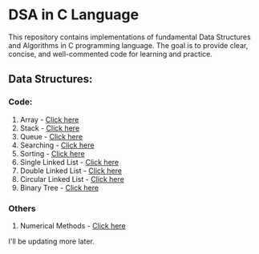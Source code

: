 # DSA in C Language
This repository contains implementations of fundamental Data Structures and Algorithms in C programming language. The goal is to provide clear, concise, and well-commented code for learning and practice.

## Data Structures:
### Code:
1. Array - [Click here](https://github.com/SaumyaSarkhel/C-DSA/tree/main/Array%20Operation)
2. Stack - [Click here](https://github.com/SaumyaSarkhel/C-DSA/tree/main/Stack)
3. Queue - [Click here](https://github.com/SaumyaSarkhel/C-DSA/tree/main/Queue)
4. Searching - [Click here](https://github.com/SaumyaSarkhel/C-DSA/tree/main/Searching)
5. Sorting - [Click here](https://github.com/SaumyaSarkhel/C-DSA/tree/main/Sorting)
6. Single Linked List - [Click here](https://github.com/SaumyaSarkhel/C-DSA/tree/main/Single%20Linked%20list)
7. Double Linked List - [Click here](https://github.com/SaumyaSarkhel/C-DSA/tree/main/Double%20Linked%20list)
8. Circular Linked List - [Click here](https://github.com/SaumyaSarkhel/C-DSA/tree/main/Circular%20Linked%20list)
9. Binary Tree - [Click here](https://github.com/Saumya-sarkhel/C-DSA/tree/main/Binary%20Tree)
    
### Others
1. Numerical Methods - [Click here](https://github.com/Saumya-sarkhel/C-DSA/tree/main/Numerical%20Methods)

I'll be updating more later.
